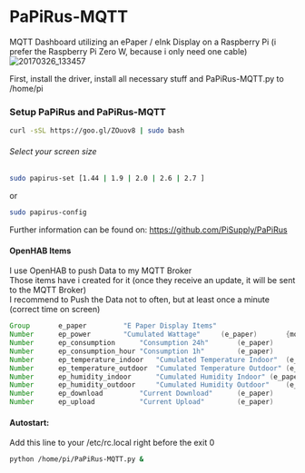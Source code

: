 # PaPiRus-MQTT
MQTT Dashboard utilizing an ePaper / eInk Display on a Raspberry Pi (i prefer the Raspberry Pi Zero W, because i only need one cable)
![20170326_133457](https://cloud.githubusercontent.com/assets/8407566/24331707/3a2c4aba-123a-11e7-9441-34d822843e8c.jpg)

First, install the driver, install all necessary stuff and PaPiRus-MQTT.py to /home/pi
### Setup PaPiRus and PaPiRus-MQTT
```bash
curl -sSL https://goo.gl/ZOuov8 | sudo bash
```
###### Select your screen size
```bash
sudo papirus-set [1.44 | 1.9 | 2.0 | 2.6 | 2.7 ]
```  
or  
```bash
sudo papirus-config
```
Further information can be found on: https://github.com/PiSupply/PaPiRus

#### OpenHAB Items  
I use OpenHAB to push Data to my MQTT Broker  
Those items have i created for it (once they receive an update, it will be sent to the MQTT Broker)  
I recommend to Push the Data not to often, but at least once a minute (correct time on screen)
```java
Group 		e_paper  	  	"E Paper Display Items"				
Number		ep_power  	  	"Cumulated Wattage"		(e_paper)		{mqtt=">[openhab:epaper/power:state:*:default]"}
Number		ep_consumption		"Consumption 24h"		(e_paper)		{mqtt=">[openhab:epaper/cons_d:state:*:default]"}
Number		ep_consumption_hour	"Consumption 1h"		(e_paper)		{mqtt=">[openhab:epaper/cons_h:state:*:default]"}
Number		ep_temperature_indoor	"Cumulated Temperature Indoor"	(e_paper)		{mqtt=">[openhab:epaper/temp_indoor:state:*:default]"}
Number		ep_temperature_outdoor  "Cumulated Temperature Outdoor"	(e_paper)		{mqtt=">[openhab:epaper/temp_outdoor:state:*:default]"}
Number		ep_humidity_indoor  	"Cumulated Humidity Indoor"	(e_paper)		{mqtt=">[openhab:epaper/humi_indoor:state:*:default]"}
Number		ep_humidity_outdoor  	"Cumulated Humidity Outdoor"	(e_paper)		{mqtt=">[openhab:epaper/humi_outdoor:state:*:default]"}
Number		ep_download  	   	"Current Download"		(e_paper)		{mqtt=">[openhab:epaper/download:state:*:default]"}
Number		ep_upload  	    	"Current Upload"		(e_paper)		{mqtt=">[openhab:epaper/upload:state:*:default]"}
```

#### Autostart:  
Add this line to your /etc/rc.local right before the exit 0  
```bash
python /home/pi/PaPiRus-MQTT.py &
```
